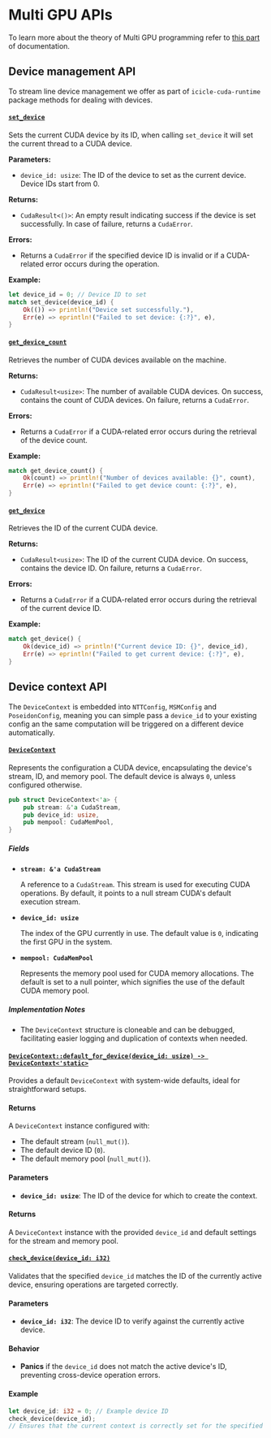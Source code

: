 # Multi GPU APIs

To learn more about the theory of Multi GPU programming refer to [this part](../multi-gpu.md) of documentation.

## Device management API

To stream line device management we offer as part of `icicle-cuda-runtime` package methods for dealing with devices.

#### [`set_device`](https://github.com/vhnatyk/icicle/blob/275eaa99040ab06b088154d64cfa50b25fbad2df/wrappers/rust/icicle-cuda-runtime/src/device.rs#L6)

Sets the current CUDA device by its ID, when calling `set_device` it will set the current thread to a CUDA device.

**Parameters:**

- `device_id: usize`: The ID of the device to set as the current device. Device IDs start from 0.

**Returns:**

- `CudaResult<()>`: An empty result indicating success if the device is set successfully. In case of failure, returns a `CudaError`.

**Errors:**

- Returns a `CudaError` if the specified device ID is invalid or if a CUDA-related error occurs during the operation.

**Example:**

```rust
let device_id = 0; // Device ID to set
match set_device(device_id) {
    Ok(()) => println!("Device set successfully."),
    Err(e) => eprintln!("Failed to set device: {:?}", e),
}
```

#### [`get_device_count`](https://github.com/vhnatyk/icicle/blob/275eaa99040ab06b088154d64cfa50b25fbad2df/wrappers/rust/icicle-cuda-runtime/src/device.rs#L10)

Retrieves the number of CUDA devices available on the machine.

**Returns:**

- `CudaResult<usize>`: The number of available CUDA devices. On success, contains the count of CUDA devices. On failure, returns a `CudaError`.

**Errors:**

- Returns a `CudaError` if a CUDA-related error occurs during the retrieval of the device count.

**Example:**

```rust
match get_device_count() {
    Ok(count) => println!("Number of devices available: {}", count),
    Err(e) => eprintln!("Failed to get device count: {:?}", e),
}
```

#### [`get_device`](https://github.com/vhnatyk/icicle/blob/275eaa99040ab06b088154d64cfa50b25fbad2df/wrappers/rust/icicle-cuda-runtime/src/device.rs#L15)

Retrieves the ID of the current CUDA device.

**Returns:**

- `CudaResult<usize>`: The ID of the current CUDA device. On success, contains the device ID. On failure, returns a `CudaError`.

**Errors:**

- Returns a `CudaError` if a CUDA-related error occurs during the retrieval of the current device ID.

**Example:**

```rust
match get_device() {
    Ok(device_id) => println!("Current device ID: {}", device_id),
    Err(e) => eprintln!("Failed to get current device: {:?}", e),
}
```

## Device context API

The `DeviceContext` is embedded into `NTTConfig`, `MSMConfig` and `PoseidonConfig`, meaning you can simple pass a `device_id` to your existing config an the same computation will be triggered on a different device automatically.

#### [`DeviceContext`](https://github.com/vhnatyk/icicle/blob/eef6876b037a6b0797464e7cdcf9c1ecfcf41808/wrappers/rust/icicle-cuda-runtime/src/device_context.rs#L11)

Represents the configuration a CUDA device, encapsulating the device's stream, ID, and memory pool. The default device is always `0`, unless configured otherwise.

```rust
pub struct DeviceContext<'a> {
    pub stream: &'a CudaStream,
    pub device_id: usize,
    pub mempool: CudaMemPool,
}
```

##### Fields

- **`stream: &'a CudaStream`**

  A reference to a `CudaStream`. This stream is used for executing CUDA operations. By default, it points to a null stream CUDA's default execution stream.

- **`device_id: usize`**

  The index of the GPU currently in use. The default value is `0`, indicating the first GPU in the system.

- **`mempool: CudaMemPool`**

  Represents the memory pool used for CUDA memory allocations. The default is set to a null pointer, which signifies the use of the default CUDA memory pool.

##### Implementation Notes

- The `DeviceContext` structure is cloneable and can be debugged, facilitating easier logging and duplication of contexts when needed.


#### [`DeviceContext::default_for_device(device_id: usize) -> DeviceContext<'static>`](https://github.com/vhnatyk/icicle/blob/eef6876b037a6b0797464e7cdcf9c1ecfcf41808/wrappers/rust/icicle-cuda-runtime/src/device_context.rs#L30C12-L30C30)

Provides a default `DeviceContext` with system-wide defaults, ideal for straightforward setups.

#### Returns

A `DeviceContext` instance configured with:
- The default stream (`null_mut()`).
- The default device ID (`0`).
- The default memory pool (`null_mut()`).

#### Parameters

- **`device_id: usize`**: The ID of the device for which to create the context.

#### Returns

A `DeviceContext` instance with the provided `device_id` and default settings for the stream and memory pool.


#### [`check_device(device_id: i32)`](https://github.com/vhnatyk/icicle/blob/eef6876b037a6b0797464e7cdcf9c1ecfcf41808/wrappers/rust/icicle-cuda-runtime/src/device_context.rs#L42)

Validates that the specified `device_id` matches the ID of the currently active device, ensuring operations are targeted correctly.

#### Parameters

- **`device_id: i32`**: The device ID to verify against the currently active device.

#### Behavior

- **Panics** if the `device_id` does not match the active device's ID, preventing cross-device operation errors.

#### Example

```rust
let device_id: i32 = 0; // Example device ID
check_device(device_id);
// Ensures that the current context is correctly set for the specified device ID.
```


